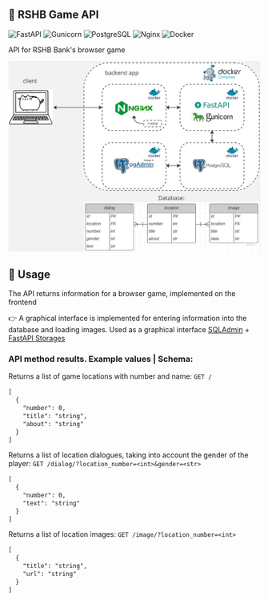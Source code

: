 ## 👾 RSHB Game API
![FastAPI](https://img.shields.io/badge/FastAPI-blue)
![Gunicorn](https://img.shields.io/badge/Gunicorn-green)
![PostgreSQL](https://img.shields.io/badge/PostgreSQL-blue)
![Nginx](https://img.shields.io/badge/Nginx-green)
![Docker](https://img.shields.io/badge/Docker-blue)

АPI for RSHB Bank's browser game

<img src="https://github.com/StefanEpic/fastapi_rshb_hakaton/blob/main/src/media/001.jpg" width="600">

## 🚀 Usage
The API returns information for a browser game, implemented on the frontend

👉 A graphical interface is implemented for entering information into the database and loading images.
Used as a graphical interface [SQLAdmin](https://github.com/aminalaee/sqladmin) + [FastAPI Storages](https://github.com/aminalaee/fastapi-storages)

### API method results. Example values | Schema:
Returns a list of game locations with number and name:
`GET /`
```
[
  {
    "number": 0,
    "title": "string",
    "about": "string"
  }
]
```
Returns a list of location dialogues, taking into account the gender of the player:
`GET /dialog/?location_number=<int>&gender=<str>`
```
[
  {
    "number": 0,
    "text": "string"
  }
]
```
Returns a list of location images:
`GET /image/?location_number=<int>`
```
[
  {
    "title": "string",
    "url": "string"
  }
]
```
